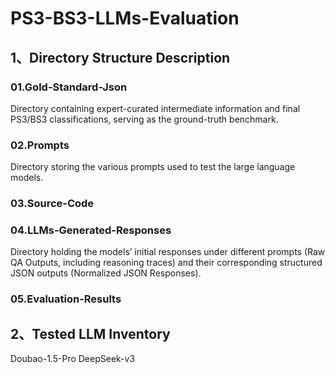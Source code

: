 # PS3-BS3-LLMs-Evaluation

## 1、Directory Structure Description
### 01.Gold-Standard-Json
Directory containing expert-curated intermediate information and final PS3/BS3 classifications, serving as the ground-truth benchmark.
### 02.Prompts
Directory storing the various prompts used to test the large language models.
### 03.Source-Code
### 04.LLMs-Generated-Responses
Directory holding the models’ initial responses under different prompts (Raw QA Outputs, including reasoning traces) and their corresponding structured JSON outputs (Normalized JSON Responses).
### 05.Evaluation-Results

## 2、Tested LLM Inventory
Doubao-1.5-Pro
DeepSeek-v3
